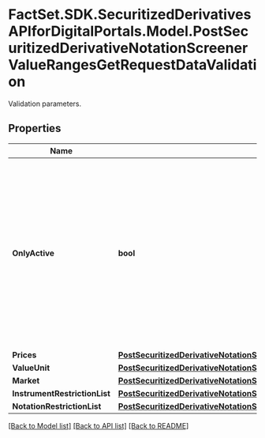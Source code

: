 # FactSet.SDK.SecuritizedDerivativesAPIforDigitalPortals.Model.PostSecuritizedDerivativeNotationScreenerValueRangesGetRequestDataValidation
Validation parameters.

## Properties

Name | Type | Description | Notes
------------ | ------------- | ------------- | -------------
**OnlyActive** | **bool** | If &#x60;true&#x60;, only active notations will be returned. The term \&quot;active\&quot; reflects the fact that notations and related data is not being deleted immediately after becoming irrelevant (e.g. because the source does not provide a price anymore), but remains in general retrievable for up to 6 months. | [optional] [default to true]
**Prices** | [**PostSecuritizedDerivativeNotationScreenerValueRangesGetRequestDataValidationPrices**](PostSecuritizedDerivativeNotationScreenerValueRangesGetRequestDataValidationPrices.md) |  | [optional] 
**ValueUnit** | [**PostSecuritizedDerivativeNotationScreenerValueRangesGetRequestDataValidationValueUnit**](PostSecuritizedDerivativeNotationScreenerValueRangesGetRequestDataValidationValueUnit.md) |  | [optional] 
**Market** | [**PostSecuritizedDerivativeNotationScreenerValueRangesGetRequestDataValidationMarket**](PostSecuritizedDerivativeNotationScreenerValueRangesGetRequestDataValidationMarket.md) |  | [optional] 
**InstrumentRestrictionList** | [**PostSecuritizedDerivativeNotationScreenerValueRangesGetRequestDataValidationInstrumentRestrictionList**](PostSecuritizedDerivativeNotationScreenerValueRangesGetRequestDataValidationInstrumentRestrictionList.md) |  | [optional] 
**NotationRestrictionList** | [**PostSecuritizedDerivativeNotationScreenerValueRangesGetRequestDataValidationNotationRestrictionList**](PostSecuritizedDerivativeNotationScreenerValueRangesGetRequestDataValidationNotationRestrictionList.md) |  | [optional] 

[[Back to Model list]](../README.md#documentation-for-models) [[Back to API list]](../README.md#documentation-for-api-endpoints) [[Back to README]](../README.md)


